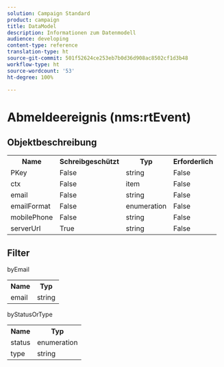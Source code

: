 ```yaml
---
solution: Campaign Standard
product: campaign
title: DataModel
description: Informationen zum Datenmodell
audience: developing
content-type: reference
translation-type: ht
source-git-commit: 501f52624ce253eb7b0d36d908ac8502cf1d3b48
workflow-type: ht
source-wordcount: '53'
ht-degree: 100%

---
```



# Abmeldeereignis (nms:rtEvent)

## Objektbeschreibung

<table>
               <tr>
                  <th>Name</th>
                  <th>Schreibgeschützt</th>
                  <th>Typ</th>
                  <th>Erforderlich</th>
               </tr>
               <tr>
                  <td>PKey</td>
                  <td>False</td>
                  <td>string</td>
                  <td>False</td>
               </tr>
               <tr>
                  <td>ctx</td>
                  <td>False</td>
                  <td>item</td>
                  <td>False</td>
               </tr>
               <tr>
                  <td>email</td>
                  <td>False</td>
                  <td>string</td>
                  <td>False</td>
               </tr>
               <tr>
                  <td>emailFormat</td>
                  <td>False</td>
                  <td>enumeration</td>
                  <td>False</td>
               </tr>
               <tr>
                  <td>mobilePhone</td>
                  <td>False</td>
                  <td>string</td>
                  <td>False</td>
               </tr>
               <tr>
                  <td>serverUrl</td>
                  <td>True</td>
                  <td>string</td>
                  <td>False</td>
               </tr>
            </table>

## Filter

byEmail

<table>
    <tr>
    <th>Name</th>
    <th>Typ</th>
    </tr>
    <tr>
    <td>email</td>
    <td>string</td>
    </tr>
</table>

byStatusOrType

<table>
        <tr>
        <th>Name</th>
        <th>Typ</th>
        </tr>
        <tr>
        <td>status</td>
        <td>enumeration</td>
        </tr>
        <tr>
        <td>type</td>
        <td>string</td>
        </tr>
    </table>